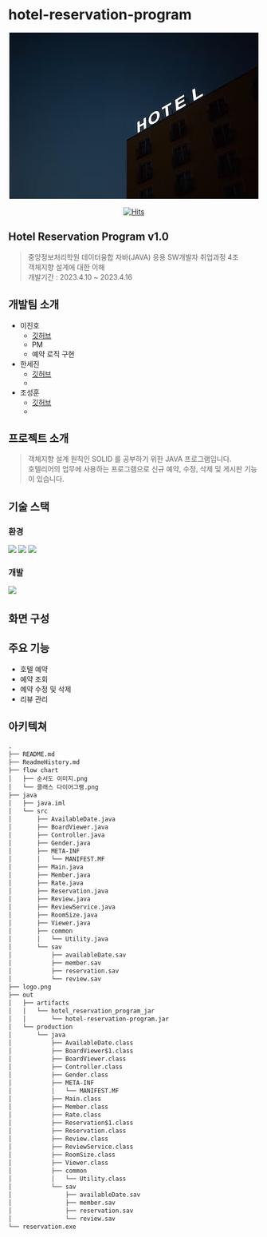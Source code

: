 # hotel-reservation-program



<div align="center">

![img.png](logo.png)

[![Hits](https://hits.seeyoufarm.com/api/count/incr/badge.svg?url=https%3A%2F%2Fgithub.com%2Fjava-3rd-team-project%2Fhotel-reservation-program&count_bg=%23BE60FF&title_bg=%2385BFE3&icon=&icon_color=%23E7E7E7&title=hits&edge_flat=false)](https://github.com/java-3rd-team-project/hotel-reservation-program)

</div>


## Hotel Reservation Program v1.0

> 중앙정보처리학원 데이터융합 자바(JAVA) 응용 SW개발자 취업과정 4조<br>
> 객체지향 설계에 대한 이해<br>
> 개발기간 : 2023.4.10 ~ 2023.4.16


## 개발팀 소개

- 이진호
  - [깃허브](https://github.com/jhlee9462)
  - PM
  - 예약 로직 구현
- 한세진
  - [깃허브](https://github.com/Esther2112)
  - 
- 조성훈
  - [깃허브](https://github.com/nuhgnoesoj)
  -

## 프로젝트 소개
> 객체지향 설계 원칙인 SOLID 를 공부하기 위한 JAVA 프로그램입니다.<br>
> 호텔리어의 업무에 사용하는 프로그램으로 신규 예약, 수정, 삭제 및 게시판 기능이 있습니다.

## 기술 스택
### 환경
<div>
<img src="https://img.shields.io/badge/intellijidea-000000?style=for-the-badge&logo=intellijidea&logoColor=white">
<img src="https://img.shields.io/badge/git-F05032?style=for-the-badge&logo=git&logoColor=white">
<img src="https://img.shields.io/badge/github-181717?style=for-the-badge&logo=github&logoColor=white">
</div>

### 개발
<div>
<img src="https://img.shields.io/badge/java-FFFFFF?style=for-the-badge&logo=openjdk&logoColor=black">
</div>

## 화면 구성

## 주요 기능

- 호텔 예약
- 예약 조회
- 예약 수정 및 삭제
- 리뷰 관리

## 아키텍쳐
```
.
├── README.md
├── ReadmeHistory.md
├── flow chart
│   ├── 순서도 이미지.png
│   └── 클래스 다이어그램.png
├── java
│   ├── java.iml
│   └── src
│       ├── AvailableDate.java
│       ├── BoardViewer.java
│       ├── Controller.java
│       ├── Gender.java
│       ├── META-INF
│       │   └── MANIFEST.MF
│       ├── Main.java
│       ├── Member.java
│       ├── Rate.java
│       ├── Reservation.java
│       ├── Review.java
│       ├── ReviewService.java
│       ├── RoomSize.java
│       ├── Viewer.java
│       ├── common
│       │   └── Utility.java
│       └── sav
│           ├── availableDate.sav
│           ├── member.sav
│           ├── reservation.sav
│           └── review.sav
├── logo.png
├── out
│   ├── artifacts
│   │   └── hotel_reservation_program_jar
│   │       └── hotel-reservation-program.jar
│   └── production
│       └── java
│           ├── AvailableDate.class
│           ├── BoardViewer$1.class
│           ├── BoardViewer.class
│           ├── Controller.class
│           ├── Gender.class
│           ├── META-INF
│           │   └── MANIFEST.MF
│           ├── Main.class
│           ├── Member.class
│           ├── Rate.class
│           ├── Reservation$1.class
│           ├── Reservation.class
│           ├── Review.class
│           ├── ReviewService.class
│           ├── RoomSize.class
│           ├── Viewer.class
│           ├── common
│           │   └── Utility.class
│           └── sav
│               ├── availableDate.sav
│               ├── member.sav
│               ├── reservation.sav
│               └── review.sav
└── reservation.exe
```